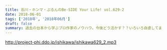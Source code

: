 ```yaml
---
title: 石川・ホンマ・ぶるんのBe-SIDE Your Life! vol.629-2
date: 2018-06-01
tags: ['2018年', '2018年06月']
draft: false
summary: 過去の台本から学ぶプロ作家のノウハウ。今後どう活かす？？いろいろ自虐してますけど、作家さんは人間じゃないと困ります！！MIURA
---
```


http://project-phi.ddo.jp/ishikawa/ishikawa629_2.mp3
